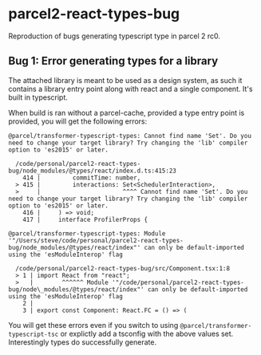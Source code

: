 # parcel2-react-types-bug

Reproduction of bugs generating typescript type in parcel 2 rc0.

## Bug 1: Error generating types for a library

The attached library is meant to be used as a design system, as such it contains a library entry point along with react and a single component. It's built in typescript.

When build is ran without a parcel-cache, provided a type entry point is provided, you will get the following errors:

```
@parcel/transformer-typescript-types: Cannot find name 'Set'. Do you need to change your target library? Try changing the 'lib' compiler option to 'es2015' or later.

  /code/personal/parcel2-react-types-bug/node_modules/@types/react/index.d.ts:415:23
    414 |         commitTime: number,
  > 415 |         interactions: Set<SchedulerInteraction>,
  >     |                       ^^^^ Cannot find name 'Set'. Do you need to change your target library? Try changing the 'lib' compiler option to 'es2015' or later.
    416 |     ) => void;
    417 |     interface ProfilerProps {

@parcel/transformer-typescript-types: Module '"/Users/steve/code/personal/parcel2-react-types-bug/node_modules/@types/react/index"' can only be default-imported using the 'esModuleInterop' flag

  /code/personal/parcel2-react-types-bug/src/Component.tsx:1:8
  > 1 | import React from "react";
  >   |        ^^^^^^ Module '"/code/personal/parcel2-react-types-bug/node\_modules/@types/react/index"' can only be default-imported using the 'esModuleInterop' flag
    2 |
    3 | export const Component: React.FC = () => (

```

You will get these errors even if you switch to using `@parcel/transformer-typescript-tsc` or explictly add a tsconfig with the above values set. Interestingly types do successfully generate.
